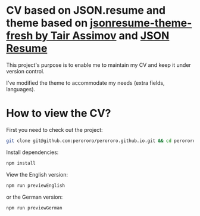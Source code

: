 ---
---
# CV based on JSON.resume and theme based on [jsonresume-theme-fresh by Tair Assimov](https://github.com/assimovt/jsonresume-theme-fresh/blob/master/README.md) and [JSON Resume](http://jsonresume.org/)

This project's purpose is to enable me to maintain my CV and keep it under version control.

I've modified the theme to accommodate my needs (extra fields, languages).

# How to view the CV?

First you need to check out the project:

```bash
git clone git@github.com:perororo/perororo.github.io.git && cd perororo.github.io.git
```

Install dependencies:
```bash
npm install
```

View the English version:
```bash
npm run previewEnglish
```

or the German version:
```bash
npm run previewGerman
```
